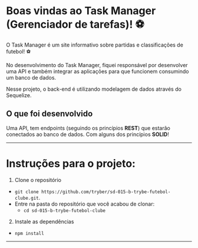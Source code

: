 # Boas vindas ao Task Manager (Gerenciador de tarefas)! ⚽️

O Task Manager é um site informativo sobre partidas e classificações de futebol! ⚽️

No desenvolvimento do Task Manager, fiquei responsável por desenvolver uma API e também integrar as aplicações para que funcionem consumindo um banco de dados.

Nesse projeto, o back-end é utilizando modelagem de dados através do Sequelize.

## O que foi desenvolvido

Uma API, tem endpoints (seguindo os princípios **REST**) que estarão conectados ao banco de dados. Com alguns dos princípios **SOLID**!

---

# Instruções para o projeto:

1. Clone o repositório
  * `git clone https://github.com/tryber/sd-015-b-trybe-futebol-clube.git`.
  * Entre na pasta do repositório que você acabou de clonar:
    * `cd sd-015-b-trybe-futebol-clube`

2. Instale as dependências
  * `npm install`

---
